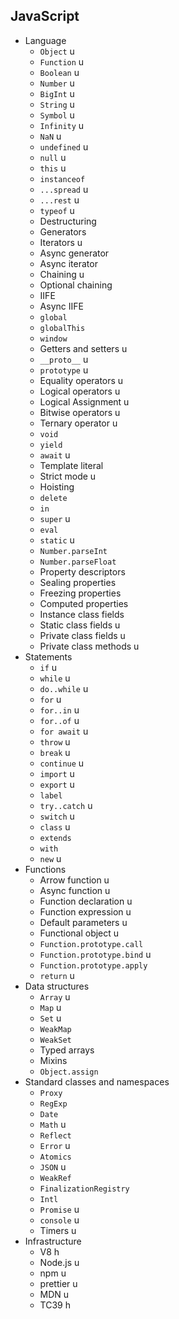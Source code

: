 ## JavaScript

- Language
  - `Object` u
  - `Function` u
  - `Boolean` u
  - `Number` u
  - `BigInt` u
  - `String` u
  - `Symbol` u
  - `Infinity` u
  - `NaN` u
  - `undefined` u
  - `null` u
  - `this` u
  - `instanceof`
  - `...spread` u
  - `...rest` u
  - `typeof` u
  - Destructuring
  - Generators
  - Iterators u
  - Async generator
  - Async iterator
  - Chaining u
  - Optional chaining
  - IIFE
  - Async IIFE
  - `global`
  - `globalThis`
  - `window`
  - Getters and setters u
  - `__proto__` u
  - `prototype` u
  - Equality operators u
  - Logical operators u
  - Logical Assignment u
  - Bitwise operators u
  - Ternary operator u
  - `void`
  - `yield`
  - `await` u
  - Template literal
  - Strict mode u
  - Hoisting
  - `delete`
  - `in`
  - `super` u
  - `eval`
  - `static` u
  - `Number.parseInt`
  - `Number.parseFloat`
  - Property descriptors
  - Sealing properties
  - Freezing properties
  - Computed properties
  - Instance class fields
  - Static class fields u
  - Private class fields u
  - Private class methods u
- Statements
  - `if` u
  - `while` u
  - `do..while` u
  - `for` u
  - `for..in` u
  - `for..of` u
  - `for await` u
  - `throw` u
  - `break` u
  - `continue` u
  - `import` u
  - `export` u
  - `label`
  - `try..catch` u
  - `switch` u
  - `class` u
  - `extends`
  - `with`
  - `new` u
- Functions
  - Arrow function u
  - Async function u
  - Function declaration u
  - Function expression u
  - Default parameters u
  - Functional object u
  - `Function.prototype.call`
  - `Function.prototype.bind` u
  - `Function.prototype.apply`
  - `return` u
- Data structures
  - `Array` u
  - `Map` u
  - `Set` u
  - `WeakMap`
  - `WeakSet`
  - Typed arrays
  - Mixins
  - `Object.assign`
- Standard classes and namespaces
  - `Proxy`
  - `RegExp`
  - `Date`
  - `Math` u
  - `Reflect`
  - `Error` u
  - `Atomics`
  - `JSON` u
  - `WeakRef`
  - `FinalizationRegistry`
  - `Intl`
  - `Promise` u
  - `console` u
  - Timers u
- Infrastructure
  - V8 h
  - Node.js u
  - npm u
  - prettier u
  - MDN u
  - TC39 h
